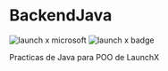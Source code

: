 # BackendJava

![launch x microsoft](https://user-images.githubusercontent.com/92232878/176726304-d90ad7ad-3d36-484d-bf3f-b764389dd75e.jpg)
![launch x badge](https://user-images.githubusercontent.com/92232878/176726645-88b06a05-0c33-4933-84b3-7b1ec88117dc.png)

Practicas de Java para POO de LaunchX
